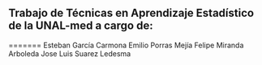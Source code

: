 ## Trabajo de Técnicas en Aprendizaje Estadístico de la UNAL-med a cargo de:
=======
Esteban García Carmona
Emilio Porras Mejía
Felipe Miranda Arboleda
Jose Luis Suarez Ledesma